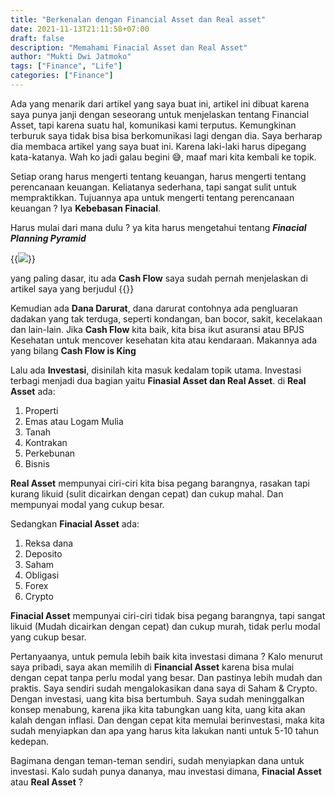```yaml
---
title: "Berkenalan dengan Financial Asset dan Real asset"
date: 2021-11-13T21:11:58+07:00
draft: false
description: "Memahami Finacial Asset dan Real Asset"
author: "Mukti Dwi Jatmoko"
tags: ["Finance", "Life"]
categories: ["Finance"]
---
```


Ada yang menarik dari artikel yang saya buat ini, artikel ini dibuat karena saya punya janji dengan seseorang untuk menjelaskan tentang Financial Asset, tapi karena suatu hal, komunikasi kami terputus. Kemungkinan terburuk saya tidak bisa bisa berkomunikasi lagi dengan dia. Saya berharap dia membaca artikel yang saya buat ini. Karena laki-laki harus dipegang kata-katanya. Wah ko jadi galau begini 😅, maaf mari kita kembali ke topik.

Setiap orang harus mengerti tentang keuangan, harus mengerti tentang perencanaan keuangan. Keliatanya sederhana, tapi sangat sulit untuk mempraktikkan. Tujuannya apa untuk mengerti tentang perencanaan keuangan ? Iya **Kebebasan Finacial**.

Harus mulai dari mana dulu ? ya kita harus mengetahui tentang ***Finacial Planning Pyramid***

{{<image src="https://lh3.googleusercontent.com/pw/AM-JKLXm4afrItS997BD6XrAepoEdFaL0VSX_dqujsP4YPdfAcnthZib0fIvXbOfJ0Eqp4UzDHbLZvzMtXSGZ2YkXyT7Szr2RP-DMqxdotc4hRAUgWlfDIpycfzWgfrVHD7KcZ4EbDenjBfVntq0Awh00K0E6g=w1508-h666-no?authuser=0">}}

yang paling dasar, itu ada **Cash Flow** saya sudah pernah menjelaskan di artikel saya yang berjudul {{<link href="https://muktistorytelling.netlify.app/mencatat_pengluaran_sehari2/" content=CashFlow title="Cash Flow">}}

Kemudian ada **Dana Darurat**, dana darurat contohnya ada pengluaran dadakan yang tak terduga, seperti kondangan, ban bocor, sakit, kecelakaan dan lain-lain. Jika **Cash Flow** kita baik, kita bisa ikut asuransi atau BPJS Kesehatan untuk mencover kesehatan kita atau kendaraan. Makannya ada yang bilang **Cash Flow is King**

Lalu ada **Investasi**, disinilah kita masuk kedalam topik utama. Investasi terbagi menjadi dua bagian yaitu **Finasial Asset dan Real Asset**.
di **Real Asset** ada:
1. Properti
2. Emas atau Logam Mulia
3. Tanah
4. Kontrakan
5. Perkebunan
6. Bisnis

**Real Asset** mempunyai ciri-ciri kita bisa pegang barangnya, rasakan tapi kurang likuid (sulit dicairkan dengan cepat) dan cukup mahal. Dan mempunyai modal yang cukup besar.

Sedangkan **Finacial Asset** ada:
1. Reksa dana
2. Deposito
3. Saham
4. Obligasi
5. Forex
6. Crypto

**Finacial Asset** mempunyai ciri-ciri tidak bisa pegang barangnya, tapi sangat likuid (Mudah dicairkan dengan cepat) dan cukup murah, tidak perlu modal yang cukup besar.

Pertanyaanya, untuk pemula lebih baik kita investasi dimana ? Kalo menurut saya pribadi, saya akan memilih di **Financial Asset** karena bisa mulai dengan cepat tanpa perlu modal yang besar. Dan pastinya lebih mudah dan praktis. Saya sendiri sudah mengalokasikan dana saya di Saham & Crypto. Dengan investasi, uang kita bisa bertumbuh. Saya sudah meninggalkan konsep menabung, karena jika kita tabungkan uang kita, uang kita akan kalah dengan inflasi. Dan dengan cepat kita memulai berinvestasi, maka kita sudah menyiapkan dan apa yang harus kita lakukan nanti untuk 5-10 tahun kedepan.

Bagimana dengan teman-teman sendiri, sudah menyiapkan dana untuk investasi. Kalo sudah punya dananya, mau investasi dimana, **Finacial Asset** atau **Real Asset** ?





